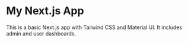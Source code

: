 # My Next.js App
This is a basic Next.js app with Tailwind CSS and Material UI. It includes admin and user dashboards.
